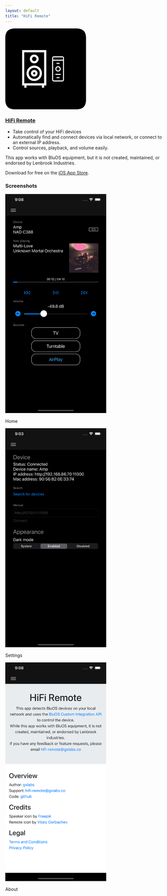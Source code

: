 ```yaml
---
layout: default
title: "HiFi Remote"
---
```


<div class="row media mb-4">
    <img src="/media/hifi-remote-app-256.png" class="align-self-start mr-3" alt="HiFi remote app logo">
    <div class="media-body">
        <h3 class="mt-0"><a href="/hifi-remote">HiFi Remote</a></h3>
        <p>
            <ul>
                <li>Take control of your HiFi devices</li>
                <li>Automatically find and connect devices via local network, or connect to an external IP address.</li>
                <li>Control sources, playback, and volume easily.</li>
            </ul>
        </p>
        <p>This app works with BluOS equipment, but it is not created, maintained, or endorsed by Lenbrook Industries.</p>
        <p>Download for free on the <a href="https://apps.apple.com/us/app/id1518676754">iOS App Store</a>.</p>
    </div>
</div>
<div class="row mt-4">
    <h3>Screenshots</h3>
</div>
<div class="row">
    <div class="col">
        <img src="/media/iphone-11-pro-max-home.png" width="320" alt="HiFi remote app home screen">
        <p>Home</p>
    </div>
    <div class="col">
        <img src="/media/iphone-11-pro-max-settings.png" width="320" alt="HiFi remote app settings screen">
        <p>Settings</p>
    </div>
    <div class="col">
        <img src="/media/iphone-11-pro-max-about.png" width="320" alt="HiFi remote app about screen">
        <p>About</p>
    </div>
</div>

